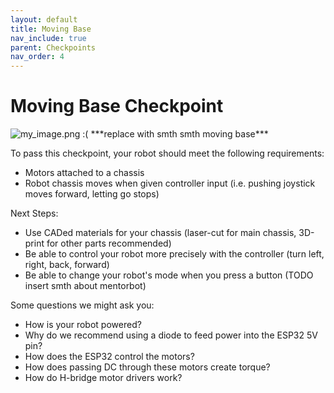 ```yaml
---
layout: default
title: Moving Base
nav_include: true
parent: Checkpoints
nav_order: 4
---
```


# Moving Base Checkpoint

<img src="{{ '/_assets/images/my_image.png' | prepend: site.baseurl }}" alt="my_image.png :(">
***replace with smth smth moving base***


To pass this checkpoint, your robot should meet the following requirements:

* Motors attached to a chassis
* Robot chassis moves when given controller input (i.e. pushing joystick moves forward, letting go stops)


Next Steps:
* Use CADed materials for your chassis (laser-cut for main chassis, 3D-print for other parts recommended)
* Be able to control your robot more precisely with the controller (turn left, right, back, forward)
* Be able to change your robot's mode when you press a button (TODO insert smth about mentorbot)

Some questions we might ask you:
* How is your robot powered?
* Why do we recommend using a diode to feed power into the ESP32 5V pin?
* How does the ESP32 control the motors?
* How does passing DC through these motors create torque?
* How do H-bridge motor drivers work?